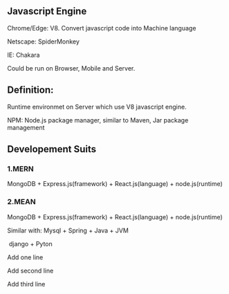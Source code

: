 ## Javascript Engine

Chrome/Edge: V8. Convert javascript code into Machine language

Netscape: SpiderMonkey

IE: Chakara

Could be run on Browser, Mobile and Server.

## Definition:

Runtime environmet on Server which use V8 javascript engine.

NPM: Node.js package manager, similar to Maven, Jar package management

## Developement Suits

### 1.MERN

MongoDB + Express.js(framework) + React.js(language) + node.js(runtime)

### 2.MEAN

MongoDB + Express.js(framework) + React.js(language) + node.js(runtime)

Similar with:  Mysql + Spring + Java + JVM

​                                       django + Pyton



Add one line

Add second line

Add third line

